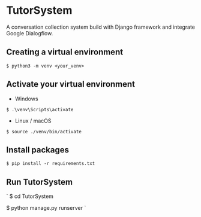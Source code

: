 # TutorSystem
A conversation collection system build with Django framework and integrate Google Dialogflow.

## Creating a virtual environment

`
$ python3 -m venv <your_venv>
`

## Activate your virtual environment

* Windows

`
$ .\venv\Scripts\activate
`

* Linux / macOS

`
$ source ./venv/bin/activate
`

## Install packages

`
$ pip install -r requirements.txt
`

## Run TutorSystem

`
$ cd TutorSystem

$ python manage.py runserver
`

